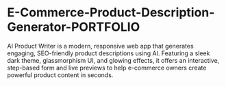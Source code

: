 # E-Commerce-Product-Description-Generator-PORTFOLIO
AI Product Writer is a modern, responsive web app that generates engaging, SEO-friendly product descriptions using AI. Featuring a sleek dark theme, glassmorphism UI, and glowing effects, it offers an interactive, step-based form and live previews to help e-commerce owners create powerful product content in seconds.
